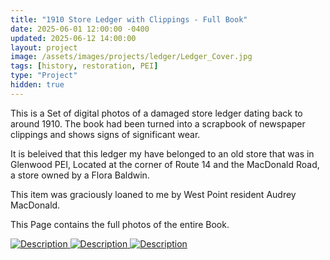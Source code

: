 ```yaml
---
title: "1910 Store Ledger with Clippings - Full Book"
date: 2025-06-01 12:00:00 -0400
updated: 2025-06-12 14:00:00
layout: project
image: /assets/images/projects/ledger/Ledger_Cover.jpg
tags: [history, restoration, PEI]
type: "Project"
hidden: true
---
```


This is a Set of digital photos of a damaged store ledger dating back to around 1910. 
The book had been turned into a scrapbook of newspaper clippings and shows signs of significant wear. 

It is beleived that this ledger my have belonged to an old store that was in Glenwood PEI, Located at the corner of Route 14 and the MacDonald Road, a store owned by a Flora Baldwin.

This item was graciously loaned to me by West Point resident Audrey MacDonald.

This Page contains the full photos of the entire Book.


<div class="gallery">
  <a href="{{ '/assets/images/projects/ledger/.jpg' | relative_url }}">
    <img src="{{ '/assets/images/projects/ledger/thumbnails/.jpg' | relative_url }}" alt="Description">
  </a>
  <a href="{{ '/assets/images/projects/ledger/.jpg' | relative_url }}">
    <img src="{{ '/assets/images/projects/ledger/thumbnails/.jpg' | relative_url }}" alt="Description">
  </a>
  <a href="{{ '/assets/images/projects/ledger/.jpg' | relative_url }}">
    <img src="{{ '/assets/images/projects/ledger/thumbnails/.jpg' | relative_url }}" alt="Description">
  </a>
</div>
